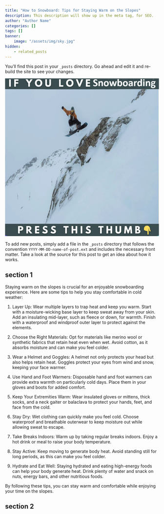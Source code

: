 ```yaml
---
title: "How to Snowboard: Tips for Staying Warm on the Slopes"
description: This description will show up in the meta tag, for SEO.
author: "Author Name"
categories: []
tags: []
banner:
    image: "/assets/img/sky.jpg"
hidden:
    - related_posts
---
```


You’ll find this post in your `_posts` directory. Go ahead and edit it and re-build the site to see your changes.

![Image here](/assets/img/snowboard-snow4.png)

To add new posts, simply add a file in the `_posts` directory that follows the convention `YYYY-MM-DD-name-of-post.ext` and includes the necessary front matter. Take a look at the source for this post to get an idea about how it works.

## section 1

Staying warm on the slopes is crucial for an enjoyable snowboarding experience. Here are some tips to help you stay comfortable in cold weather:

1.	Layer Up: Wear multiple layers to trap heat and keep you warm. Start with a moisture-wicking base layer to keep sweat away from your skin. Add an insulating mid-layer, such as fleece or down, for warmth. Finish with a waterproof and windproof outer layer to protect against the elements.

2.	Choose the Right Materials: Opt for materials like merino wool or synthetic fabrics that retain heat even when wet. Avoid cotton, as it absorbs moisture and can make you feel colder.

3.	Wear a Helmet and Goggles: A helmet not only protects your head but also helps retain heat. Goggles protect your eyes from wind and snow, keeping your face warmer.

4.	Use Hand and Foot Warmers: Disposable hand and foot warmers can provide extra warmth on particularly cold days. Place them in your gloves and boots for added comfort.

5.	Keep Your Extremities Warm: Wear insulated gloves or mittens, thick socks, and a neck gaiter or balaclava to protect your hands, feet, and face from the cold.

6.	Stay Dry: Wet clothing can quickly make you feel cold. Choose waterproof and breathable outerwear to keep moisture out while allowing sweat to escape.

7.	Take Breaks Indoors: Warm up by taking regular breaks indoors. Enjoy a hot drink or meal to raise your body temperature.

8.	Stay Active: Keep moving to generate body heat. Avoid standing still for long periods, as this can make you feel colder.

9.	Hydrate and Eat Well: Staying hydrated and eating high-energy foods can help your body generate heat. Drink plenty of water and snack on nuts, energy bars, and other nutritious foods.

By following these tips, you can stay warm and comfortable while enjoying your time on the slopes.



## section 2


```
